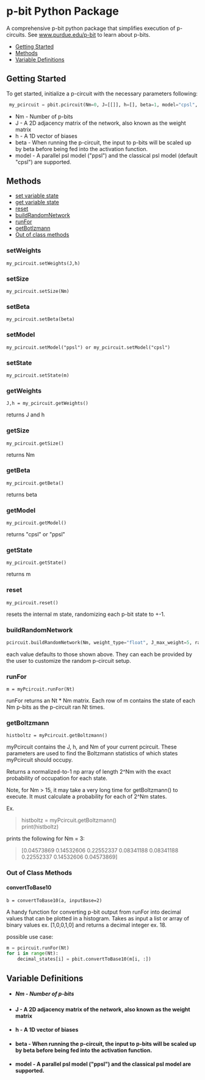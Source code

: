 # p-bit Python Package
A comprehensive p-bit python package that simplifies execution of p-circuits. See www.purdue.edu/p-bit to learn about p-bits. 

* [Getting Started](#Getting-Started)
* [Methods](#Methods)
* [Variable Definitions](#Variable-Definitions)


## Getting Started
To get started, initialize a p-circuit with the necessary parameters following:
```python
 my_pcircuit = pbit.pcircuit(Nm=0, J=[[]], h=[], beta=1, model="cpsl", delta_t=0.01):
``` 
* Nm - Number of p-bits
* J - A 2D adjacency matrix of the network, also known as the weight matrix
* h - A 1D vector of biases
* beta - When running the p-circuit, the input to p-bits will be scaled up by beta before being fed into the activation function. 
* model - A parallel psl model ("ppsl") and the classical psl model (default "cpsl") are supported. 
  
## Methods
* [set variable state](#setWeights)
* [get variable state](#getWeights)
* [reset](#reset)
* [buildRandomNetwork](#buildRandomNetwork)
* [runFor](#runFor)
* [getBotlzmann](#getBoltzmann)
* [Out of class methods](#Out-of-Class-Methods)


### setWeights
    my_pcircuit.setWeights(J,h)
### setSize
    my_pcircuit.setSize(Nm)
### setBeta
    my_pcircuit.setBeta(beta)
### setModel
    my_pcircuit.setModel("ppsl") or my_pcircuit.setModel("cpsl")
### setState
    my_pcircuit.setState(m)
### getWeights
    J,h = my_pcircuit.getWeights()
returns J and h
### getSize
    my_pcircuit.getSize()
returns Nm
### getBeta
    my_pcircuit.getBeta()
returns beta
### getModel
    my_pcircuit.getModel()
returns "cpsl" or "ppsl"
### getState
    my_pcircuit.getState()
returns m
### reset
    my_pcircuit.reset()
resets the internal m state, randomizing each p-bit state to +-1.

### buildRandomNetwork
```python
pcircuit.buildRandomNetwork(Nm, weight_type="float", J_max_weight=5, random_h=False, h_max_weight=5)
```
each value defaults to those shown above. They can each be provided by the user to customize the random p-circuit setup. 

### runFor
    m = myPcircuit.runFor(Nt)

runFor returns an Nt * Nm matrix. Each row of m contains the state of each Nm p-bits as the p-circuit ran Nt times.

### getBoltzmann
    
    histboltz = myPcircuit.getBoltzmann()

myPcircuit contains the J, h, and Nm of your current pcircuit. These parameters are used to find the Boltzmann statistics of which states myPcircuit should occupy. 

Returns a normalized-to-1 np array of length 2^Nm with the exact probability of occupation for each state. 

Note, for Nm > 15, it may take a very long time for getBoltzmann() to execute. It must calculate a probability for each of 2^Nm states. 

Ex.   
>  histboltz = myPcircuit.getBoltzmann()  
>  print(histboltz)

prints the following for Nm = 3:  

> [0.04573869 0.14532606 0.22552337 0.08341188 0.08341188 0.22552337 0.14532606 0.04573869]

### Out of Class Methods
#### convertToBase10
    b = convertToBase10(a, inputBase=2)
A handy function for converting p-bit output from runFor into decimal values that can be plotted in a histogram. Takes as input a list or array of binary values ex. [1,0,0,1,0] and returns a decimal integer ex. 18.

possible use case:
```python
m = pcircuit.runFor(Nt)
for i in range(Nt):
    decimal_states[i] = pbit.convertToBase10(m[i, :])
```

## Variable Definitions

* ##### Nm - Number of p-bits
* #### J - A 2D adjacency matrix of the network, also known as the weight matrix
* #### h - A 1D vector of biases
* #### beta - When running the p-circuit, the input to p-bits will be scaled up by beta before being fed into the activation function. 
* #### model - A parallel psl model ("ppsl") and the classical psl model are supported. 